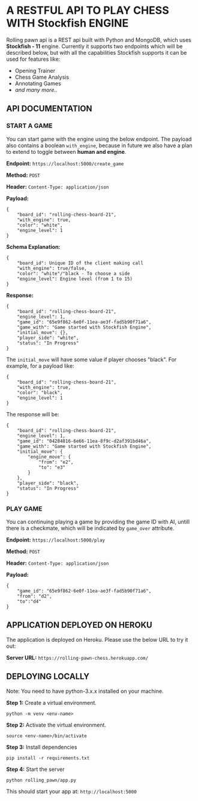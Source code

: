 # A RESTFUL API TO PLAY CHESS WITH **Stockfish** ENGINE


Rolling pawn api is a REST api built with Python and MongoDB, which uses **Stockfish - 11** engine. Currently it supports two endpoints which will be described below, but with all the capabilities Stockfish supports it can be used for features like:

* Opening Trainer
* Chess Game Analysis
* Annotating Games
* *and many more..*

## API DOCUMENTATION

### START A GAME

You can start game with the engine using the below endpoint. The payload also contains a boolean ```with_engine```, because in future we also have a plan to extend to toggle between **human and engine**.

**Endpoint:** ``` https://localhost:5000/create_game  ```

**Method:** ``` POST ```

**Header:** ``` Content-Type: application/json ```

**Payload:** 

```
{
    "board_id": "rolling-chess-board-21", 
    "with_engine": true, 
    "color": "white", 
    "engine_level": 1
}

```

**Schema Explanation:**

```
{
    "board_id": Unique ID of the client making call
    "with_engine": true/false, 
    "color": "white"/"black - To choose a side 
    "engine_level": Engine level (from 1 to 15)
}
```

**Response:**

```
{
    "board_id": "rolling-chess-board-21",
    "engine_level": 1,
    "game_id": "65e9f862-6e0f-11ea-ae3f-fad5b90f71a6",
    "game_with": "Game started with Stockfish Engine",
    "initial_move": {},
    "player_side": "white",
    "status": "In Progress"
}

```
The ``` initial_move ``` will have some value if player chooses "black". For example, for a payload like:

```
{
    "board_id": "rolling-chess-board-21", 
    "with_engine": true, 
    "color": "black", 
    "engine_level": 1
}

```

The response will be:

```
{
    "board_id": "rolling-chess-board-21",
    "engine_level": 1,
    "game_id": "04284816-6e66-11ea-8f9c-d2af391bd46a",
    "game_with": "Game started with Stockfish Engine",
    "initial_move": {
        "engine_move": {
            "from": "e2",
            "to": "e3"
        }
    },
    "player_side": "black",
    "status": "In Progress"
}

```

### PLAY GAME

You can continuing playing a game by providing the game ID with AI, untill there is a checkmate, which will be indicated by ``` game_over ``` attribute.

**Endpoint:** ``` https://localhost:5000/play  ```

**Method:** ``` POST ```

**Header:** ``` Content-Type: application/json ```

**Payload:** 

```
{
    "game_id": "65e9f862-6e0f-11ea-ae3f-fad5b90f71a6", 
    "from": "d2", 
    "to":"d4"
}

```

## APPLICATION DEPLOYED ON HEROKU

The application is deployed on Heroku. Please use the below URL to try it out:

**Server URL:** ``` https://rolling-pawn-chess.herokuapp.com/ ```

## DEPLOYING LOCALLY

Note: You need to have python-3.x.x installed on your machine.

**Step 1:**  Create a virtual environment. 

``` python -m venv <env-name> ```

**Step 2:**  Activate the virtual environment.

``` source <env-name>/bin/activate ```

**Step 3:**  Install dependencies

``` pip install -r requirements.txt ```

**Step 4:**  Start the server

``` python rolling_pawn/app.py ```

This should start your app at: ``` http://localhost:5000 ```